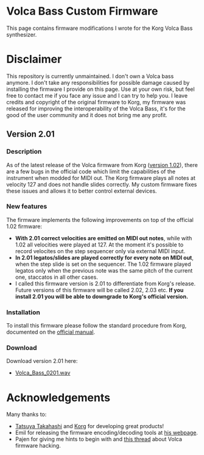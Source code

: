 # Volca Bass Custom Firmware
This page contains firmware modifications I wrote for the Korg Volca Bass synthesizer.

# Disclaimer
This repository is currently unmaintained. I don't own a Volca bass anymore. I don't take any responsibilities for possible damage caused by installing the firmware I provide on this page. Use at your own risk, but feel free to contact me if you face any issue and I can try to help you. I leave credits and copyright of the original firmware to Korg, my firmware was released for improving the interoperability of the Volca Bass, it's for the good of the user community and it does not bring me any profit.
## Version 2.01
### Description
As of the latest release of the Volca firmware from Korg ([version 1.02](https://www.korg.com/us/support/download/software/0/140/4365/)), there are a few bugs in the official code which limit the capabilities of the instrument when modded for MIDI out. The Korg firmware plays all notes at velocity 127 and does not handle slides correctly. My custom firmware fixes these issues and allows it to better control external devices.
### New features
The firmware implements the following improvements on top of the official 1.02 firmware:
* **With 2.01 correct velocities are emitted on MIDI out notes**, while with 1.02 all velocities were played at 127. At the moment it's possible to record velocites on the step sequencer only via external MIDI input.
* **In 2.01 legatos/slides are played correctly for every note on MIDI out**, when the step slide is set on the sequencer. The 1.02 firmware played legatos only when the previous note was the same pitch of the current one, staccatos in all other cases.
* I called this firmware version is 2.01 to differentiate from Korg's release. Future versions of this firmware will be called 2.02, 2.03 etc. **If you install 2.01 you will be able to downgrade to Korg's official version.**
### Installation
To install this firmware please follow the standard procedure from Korg, documented on the [official manual](https://www.korg.com/us/support/download/product/0/140/).
### Download
Download version 2.01 here:
* [Volca_Bass_0201.wav](Volca_Bass_0201.wav?raw=true)
# Acknowledgements
Many thanks to:
* [Tatsuya Takahashi](https://www.tatsuyatakahashi.com/) and [Korg](https://www.korg.com) for developing great products!
* Emil for releasing the firmware encoding/decoding tools at [his webpage](https://uglyduck.vajn.icu/ep/archive/2018/01/).
* Pajen for giving me hints to begin with and [this thread](https://www.gearslutz.com/board/electronic-music-instruments-and-electronic-music-production/1232112-volca-sample-firmware-hack.html?s=9dd803db3f00c353b81f8eccea4ead0a) about Volca firmware hacking.
